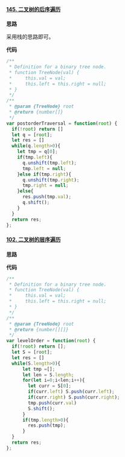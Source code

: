 #### [145. 二叉树的后序遍历](https://leetcode-cn.com/problems/binary-tree-postorder-traversal/)

**思路**

采用栈的思路即可。

**代码** 

```js
/**
 * Definition for a binary tree node.
 * function TreeNode(val) {
 *     this.val = val;
 *     this.left = this.right = null;
 * }
 */
/**
 * @param {TreeNode} root
 * @return {number[]}
 */
var postorderTraversal = function(root) {
  if(!root) return []
  let q = [root];
  let res = []
  while(q.length>0){
    let tmp = q[0];
    if(tmp.left){
      q.unshift(tmp.left);
      tmp.left = null;
    }else if(tmp.right){
      q.unshift(tmp.right);
      tmp.right = null;
    }else{
      res.push(tmp.val);
      q.shift();
    }
  }
  return res;
};
```

#### [102. 二叉树的层序遍历](https://leetcode-cn.com/problems/binary-tree-level-order-traversal/)

**思路**

**代码**

```js
/**
 * Definition for a binary tree node.
 * function TreeNode(val) {
 *     this.val = val;
 *     this.left = this.right = null;
 * }
 */
/**
 * @param {TreeNode} root
 * @return {number[][]}
 */
var levelOrder = function(root) {
  if(!root) return [];
  let S = [root];
  let res = []
  while(S.length>0){
      let tmp =[];
      let len = S.length;
      for(let i=0;i<len;i++){
        let curr = S[0];
        if(curr.left) S.push(curr.left);
        if(curr.right) S.push(curr.right);
        tmp.push(curr.val)
        S.shift();
      }
      if(tmp.length>0){
        res.push(tmp);
      }
  }
  return res;
};
```

